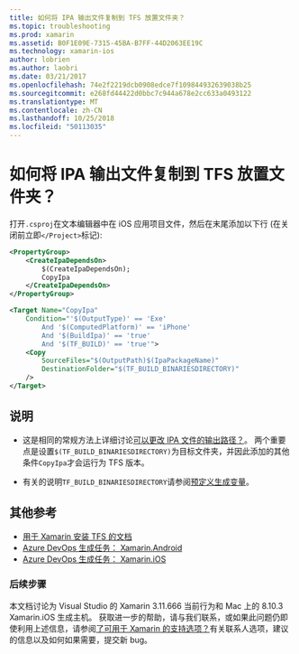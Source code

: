 ```yaml
---
title: 如何将 IPA 输出文件复制到 TFS 放置文件夹？
ms.topic: troubleshooting
ms.prod: xamarin
ms.assetid: B0F1E09E-7315-45BA-B7FF-44D2063EE19C
ms.technology: xamarin-ios
author: lobrien
ms.author: laobri
ms.date: 03/21/2017
ms.openlocfilehash: 74e2f2219dcb0908edce7f109844932639038b25
ms.sourcegitcommit: e268fd44422d0bbc7c944a678e2cc633a0493122
ms.translationtype: MT
ms.contentlocale: zh-CN
ms.lasthandoff: 10/25/2018
ms.locfileid: "50113035"
---
```

# <a name="how-can-i-copy-ipa-output-files-to-the-tfs-drop-folder"></a>如何将 IPA 输出文件复制到 TFS 放置文件夹？

打开`.csproj`在文本编辑器中在 iOS 应用项目文件，然后在末尾添加以下行 (在关闭前立即`</Project>`标记):

```xml
<PropertyGroup>
    <CreateIpaDependsOn>
        $(CreateIpaDependsOn);
        CopyIpa
    </CreateIpaDependsOn>
</PropertyGroup>

<Target Name="CopyIpa"
    Condition="'$(OutputType)' == 'Exe'
        And '$(ComputedPlatform)' == 'iPhone'
        And '$(BuildIpa)' == 'true'
        And '$(TF_BUILD)' == 'true'">
    <Copy
        SourceFiles="$(OutputPath)$(IpaPackageName)"
        DestinationFolder="$(TF_BUILD_BINARIESDIRECTORY)"
    />
</Target>
```

## <a name="notes"></a>说明

- 这是相同的常规方法上详细讨论[可以更改 IPA 文件的输出路径？](~/ios/troubleshooting/questions/ipa-output-path.md)。 两个重要点是设置`$(TF_BUILD_BINARIESDIRECTORY)`为目标文件夹，并因此添加的其他条件`CopyIpa`才会运行为 TFS 版本。

- 有关的说明`TF_BUILD_BINARIESDIRECTORY`请参阅[预定义生成变量](https://docs.microsoft.com/azure/devops/pipelines/build/variables)。

## <a name="additional-references"></a>其他参考

- [用于 Xamarin 安装 TFS 的文档](https://docs.microsoft.com/azure/devops/repos/tfvc/overview)
- [Azure DevOps 生成任务： Xamarin.Android](https://docs.microsoft.com/azure/devops/pipelines/tasks/build/xamarin-android)
- [Azure DevOps 生成任务： Xamarin.iOS](https://docs.microsoft.com/azure/devops/pipelines/tasks/build/xamarin-ios)

### <a name="next-steps"></a>后续步骤

本文档讨论为 Visual Studio 的 Xamarin 3.11.666 当前行为和 Mac 上的 8.10.3 Xamarin.iOS 生成主机。 获取进一步的帮助，请与我们联系，或如果此问题仍即使利用上述信息，请参阅[了可用于 Xamarin 的支持选项？](~/cross-platform/troubleshooting/support-options.md)有关联系人选项，建议的信息以及如何如果需要，提交新 bug。
